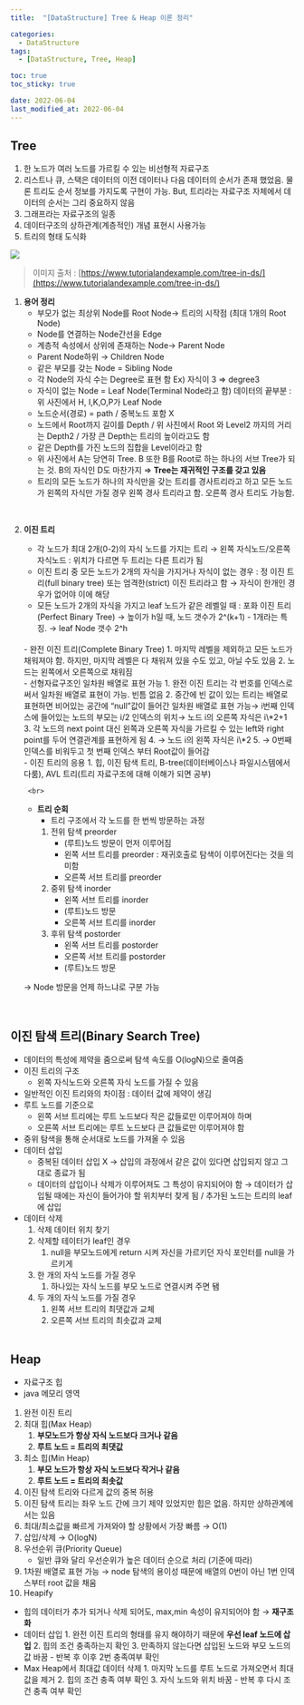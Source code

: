 ```yaml
---
title:  "[DataStructure] Tree & Heap 이론 정리" 

categories:
  - DataStructure
tags:
  - [DataStructure, Tree, Heap]

toc: true
toc_sticky: true

date: 2022-06-04
last_modified_at: 2022-06-04
---
```


## Tree

1.  한 노드가 여러 노드를 가르킬 수 있는 비선형적 자료구조
2.  리스트나 큐, 스택은 데이터의 이전 데이터나 다음 데이터의 순서가 존재 했었음. 물론 트리도 순서 정보를 가지도록 구현이 가능. But, 트리라는 자료구조 자체에서 데이터의 순서는 그리 중요하지 않음
3.  그래프라는 자료구조의 일종
4.  데이터구조의 상하관계(계층적인) 개념 표현시 사용가능
5.  트리의 형태 도식화

![](https://velog.velcdn.com/images/leewg97/post/90c20b78-14d9-430c-b2e8-cb5c9fcba5d3/image.png)


> 이미지 출처 : [https://www.tutorialandexample.com/tree-in-ds/](https://www.tutorialandexample.com/tree-in-ds/)

1. **용어 정리**
    - 부모가 없는 최상위 Node를 Root Node→ 트리의 시작점 (최대 1개의 Root Node)
    - Node를 연결하는 Node간선을 Edge
    - 계층적 속성에서 상위에 존재하는 Node→ Parent Node
    - Parent Node하위 → Children Node
    - 같은 부모를 갖는 Node = Sibling Node
    - 각 Node의 자식 수는 Degree로 표현 함 Ex) 자식이 3 ⇒ degree3
    - 자식이 없는 Node = Leaf Node(Terminal Node라고 함) 데이터의 끝부분 : 위 사진에서 H, I,K,O,P가 Leaf Node
    - 노드순서(경로) = path / 중복노드 포함 X
    - 노드에서 Root까지 길이를 Depth / 위 사진에서 Root 와 Level2 까지의 거리는 Depth2 / 가장 큰 Depth는 트리의 높이라고도 함
    - 같은 Depth를 가진 노드의 집합을 Level이라고 함
    - 위 사진에서 A는 당연히 Tree. B 또한 B를 Root로 하는 하나의 서브 Tree가 되는 것. B의 자식인 D도 마찬가지 ⇒ **Tree는 재귀적인 구조를 갖고 있음**
    -  트리의 모든 노드가 하나의 자식만을 갖는 트리를 경사트리라고 하고 모든 노드가 왼쪽의 자식만 가질 경우 왼쪽 경사 트리라고 함. 오른쪽 경사 트리도 가능함.

<br>

2. **이진 트리**
    - 각 노드가 최대 2개(0-2)의 자식 노드를 가지는 트리
     → 왼쪽 자식노드/오른쪽 자식노드 : 위치가 다르면 두 트리는 다른 트리가 됨
    - 이진 트리 중 모든 노드가 2개의 자식을 가지거나 자식이 없는 경우 : 정 이진 트리(full binary tree) 또는 엄격한(strict) 이진 트리라고 함
     → 자식이 한개인 경우가 없어야 이에 해당
    - 모든 노드가 2개의 자식을 가지고 leaf 노드가 같은 레벨일 때 : 포화 이진 트리(Perfect Binary Tree) → 높이가 h일 때, 노드 갯수가 2^(k+1) - 1개라는 특징.
     → leaf Node 갯수 2^h
     <br>
    - 완전 이진 트리(Complete Binary Tree)
        1.  마지막 레벨을 제외하고 모든 노드가 채워져야 함. 하지만, 마지막 레벨은 다 채워져 있을 수도 있고, 아닐 수도 있음
        2.  노드는 왼쪽에서 오른쪽으로 채워짐
        <br>
    - 선형자료구조인 일차원 배열로 표현 가능
        1.  완전 이진 트리는 각 번호를 인덱스로 써서 일차원 배열로 표현이 가능. 빈틈 없음
        2.  중간에 빈 값이 있는 트리는 배열로 표현하면 비어있는 공간에 “null”값이 들어간 일차원 배열로 표현 가능→ i번째 인덱스에 들어있는 노드의 부모는 i/2 인덱스의 위치→ 노드 i의 오른쪽 자식은 i\*2+1
        3.  각 노드의 next point 대신 왼쪽과 오른쪽 자식을 가르킬 수 있는 left와 right point를 두어 연결관계를 표현하게 됨
        4.  → 노드 i의 왼쪽 자식은 i\*2
        5.  → 0번째 인덱스를 비워두고 첫 번째 인덱스 부터 Root값이 들어감
        <br>
    - 이진 트리의 응용
        1.  힙, 이진 탐색 트리, B-tree(데이터베이스나 파일시스템에서 다룸), AVL 트리(트리 자료구조에 대해 이해가 되면 공부)

        <br>
    - **트리 순회**
        - 트리 구조에서 각 노드를 한 번씩 방문하는 과정
         1.  전위 탐색 preorder
                - (루트)노드 방문이 먼저 이루어짐
                - 왼쪽 서브 트리를 preorder : 재귀호출로 탐색이 이루어진다는 것을 의미함
                - 오른쪽 서브 트리를 preorder
         2.  중위 탐색 inorder
                -   왼쪽 서브 트리를 inorder
                -   (루트)노드 방문
                -   오른쪽 서브 트리를 inorder
         3.  후위 탐색 postorder
                -   왼쪽 서브 트리를 postorder
                -   오른쪽 서브 트리를 postorder
                -   (루트)노드 방문
                
     → Node 방문을 언제 하느냐로 구분 가능

<br>

## 이진 탐색 트리(Binary Search Tree)

-   데이터의 특성에 제약을 줌으로써 탐색 속도를 O(logN)으로 줄여줌
-   이진 트리의 구조
    -   왼쪽 자식노드와 오른쪽 자식 노드를 가질 수 있음
-   일반적인 이진 트리와의 차이점 : 데이터 값에 제약이 생김
-   루트 노드를 기준으로
    -   왼쪽 서브 트리에는 루트 노드보다 작은 값들로만 이루어져야 하며
    -   오른쪽 서브 트리에는 루트 노드보다 큰 값들로만 이루어져야 함
-   중위 탐색을 통해 순서대로 노드를 가져올 수 있음
-   데이터 삽입
    -   중복된 데이터 삽입 X → 삽입의 과정에서 같은 값이 있다면 삽입되지 않고 그대로 종료가 됨
    -   데이터의 삽입이나 삭제가 이루어져도 그 특성이 유지되어야 함 → 데이터가 삽입될 때에는 자신이 들어가야 할 위치부터 찾게 됨 / 추가된 노드는 트리의 leaf에 삽입
-   데이터 삭제
    1.  삭제 데이터 위치 찾기
    2.  삭제할 테이터가 leaf인 경우
        1.  null을 부모노드에게 return 시켜 자신을 가르키던 자식 포인터를 null을 가르키게
    3.  한 개의 자식 노드를 가질 경우
        1.  하나있는 자식 노드를 부모 노드로 연결시켜 주면 됌
    4.  두 개의 자식 노드를 가질 경우
        1.  왼쪽 서브 트리의 최댓값과 교체
        2.  오른쪽 서브 트리의 최솟값과 교체
<br><br>

## Heap

-   자료구조 힙
-   java 메모리 영역

1.  완전 이진 트리
2.  최대 힙(Max Heap)
    1.  **부모노드가 항상 자식 노드보다 크거나 같음**
    2.  **루트 노드 = 트리의 최댓값**
3.  최소 힙(Min Heap)
    1.  **부모 노드가 항상 자식 노드보다 작거나 같음**
    2.  **루트 노드 = 트리의 최솟값**
4.  이진 탐색 트리와 다르게 값의 중복 허용
5.  이진 탐색 트리는 좌우 노드 간에 크기 제약 있었지만 힙은 없음. 하지만 상하관계에서는 있음
6.  최대/최소값을 빠르게 가져와야 할 상황에서 가장 빠름 → O(1)
7.  삽입/삭제 → O(logN)
8.  우선순위 큐(Priority Queue)
    - 일반 큐와 달리 우선순위가 높은 데이터 순으로 처리 (기준에 따라)
9.  1차원 배열로 표현 가능 → node 탐색의 용이성 때문에 배열의 0번이 아닌 1번 인덱스부터 root 값을 채움
10.  Heapify
    
   - 힙의 데이터가 추가 되거나 삭제 되어도, max,min 속성이 유지되어야 함 → **재구조화**
   - 데이터 삽입
    1.  완전 이진 트리의 형태를 유지 해야하기 때문에 **우선 leaf 노드에 삽입**
    2.  힙의 조건 충족하는지 확인
    3.  만족하지 않는다면 삽입된 노드와 부모 노드의 값 바꿈 - 반복 후 이후 2번 충족여부 확인
   - Max Heap에서 최대값 데이터 삭제
    1.  마지막 노드를 루트 노드로 가져오면서 최대값을 제거
    2.  힙의 조건 충족 여부 확인
    3.  자식 노드와 위치 바꿈 - 반복 후 다시 조건 충족 여부 확인